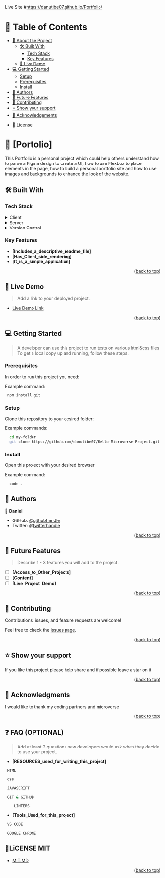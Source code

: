 <a name="readme-top"></a>

Live Site #https://danutibe07.github.io/Portfolio/

<!--
HOW TO USE:
This is an example of how you may give instructions on setting up your project locally.

Modify this file to match your project and remove sections that don't apply.

REQUIRED SECTIONS:
- Table of Contents
- About the Project
  - Built With
  - Live Demo #https://danutibe07.github.io/Portfolio/
- Getting Started
- Authors
- Future Features
- Contributing
- Show your support
- Acknowledgements
- License

OPTIONAL SECTIONS:
- FAQ

After you're finished please remove all the comments and instructions!
-->
</div>

<!-- TABLE OF CONTENTS -->

# 📗 Table of Contents

- [📖 About the Project](#about-project)
  - [🛠 Built With](#built-with)
    - [Tech Stack](#tech-stack)
    - [Key Features](#key-features)
  - [🚀 Live Demo](#live-demo)
- [💻 Getting Started](#getting-started)
  - [Setup](#setup)
  - [Prerequisites](#prerequisites)
  - [Install](#install)
  <!-- - [Usage](#usage)
  - [Run tests](#run-tests)
  - [Deployment](#triangular_flag_on_post-deployment) -->
- [👥 Authors](#authors)
- [🔭 Future Features](#future-features)
- [🤝 Contributing](#contributing)
- [⭐️ Show your support](#support)
- [🙏 Acknowledgements](#acknowledgements)
<!-- - [❓ FAQ (OPTIONAL)](#faq) -->
- [📝 License](#license)

<!-- PROJECT DESCRIPTION -->

# 📖 [Portolio] <a name="about-project"></a>

This Portfolio is a personal project which could help others understand how to parse a Figma design to create a UI, how to use Flexbox to place elements in the page, how to build a personal portfolio site and how to use images and backgrounds to enhance the look of the website.

## 🛠 Built With <a name="built-with"></a>

### Tech Stack <a name="tech-stack"></a>
<!-- 
> Describe the tech stack and include only the relevant sections that apply to your project. -->

<details>
  <summary>Client</summary>
  <ul>
    <li><a href="https://github.com/microverseinc/curriculum-html-css/blob/main/html5.md/">HTML & CSS</a></li>
  </ul>
</details>

<details>
  <summary>Server</summary>
  <ul>
    <li><a href="https://github.com/microverseinc/curriculum-transversal-skills/blob/main/clean-code/linters.md">Linter.yml</a></li>
  </ul>
</details>
<details>
  <summary>Version Control </summary>
  <ul>
    <li><a href="https://github.com/microverseinc/curriculum-transversal-skills/blob/main/git-github/git_github_basics.md">Git & Github</a></li>
  </ul>
</details> 
<!-- Features -->

### Key Features <a name="key-features"></a>

<!-- > Describe between 1-3 key features of the application. -->

- **[Includes_a_descriptive_readme_file]**
- **[Has_Client_side_rendering]**
- **[It_is_a_simple_application]**

<p align="right">(<a href="#readme-top">back to top</a>)</p>

<!-- LIVE DEMO -->

## 🚀 Live Demo <a name="live-demo" ></a>

> Add a link to your deployed project.

- [Live Demo Link](https://danutibe07.github.io/Portfolio/)

<p align="right">(<a href="#readme-top">back to top</a>)</p>

<!-- GETTING STARTED -->

## 💻 Getting Started <a name="getting-started"></a>

> A developer can use this project to run tests on various html&css files
To get a local copy up and running, follow these steps.

### Prerequisites

In order to run this project you need:


Example command:

```sh
 npm install git
```


### Setup

Clone this repository to your desired folder:


Example commands:

```sh
  cd my-folder
  git clone https://github.com/danutibe07/Hello-Microverse-Project.git
```

### Install

Open this project with your desired browser


Example command:

```sh
  code .
```
<!-- AUTHORS -->

## 👥 Authors <a name="authors"></a>

👤 **Daniel**

- GitHub: [@githubhandle](https://github.com/danutibe07)
- Twitter: [@twitterhandle](https://twitter.com/Danielutibe07?t=2kvKPTZQ7IGCw2FugE9xCQ&s=09)

<p align="right">(<a href="#readme-top">back to top</a>)</p>

<!-- FUTURE FEATURES -->

## 🔭 Future Features <a name="future-features"></a>

> Describe 1 - 3 features you will add to the project.

- [ ] **[Access_to_Other_Projects]**
- [ ] **[Content]**
- [ ] **[Live_Project_Demo]**

<p align="right">(<a href="#readme-top">back to top</a>)</p>

<!-- CONTRIBUTING -->

## 🤝 Contributing <a name="contributing"></a>

Contributions, issues, and feature requests are welcome!

Feel free to check the [issues page](../../issues/).

<p align="right">(<a href="#readme-top">back to top</a>)</p>

<!-- SUPPORT -->

## ⭐️ Show your support <a name="support"></a>

<!-- > Write a message to encourage readers to support your project -->

If you like this project please help share and if possible leave a star on it

<p align="right">(<a href="#readme-top">back to top</a>)</p>

<!-- ACKNOWLEDGEMENTS -->

## 🙏 Acknowledgments <a name="acknowledgements"></a>

<!-- > Give credit to everyone who inspired your codebase. -->

I would like to thank my coding partners and microverse

<p align="right">(<a href="#readme-top">back to top</a>)</p>

<!-- FAQ (optional) -->

## ❓ FAQ (OPTIONAL) <a name="faq"></a>
> Add at least 2 questions new developers would ask when they decide to use your project.
- **[RESOURCES_used_for_writing_this_project]**
```sh
 HTML
```
```sh
 CSS
```
```sh
 JAVASCRIPT
```
```sh
 GIT & GITHUB
```
```sh
    LINTERS
```
- **[Tools_Used_for_this_project]**
```sh
 VS CODE
```
```sh
 GOOGLE CHROME
```

<!--MIT-SECTION -->

## 📝LiCENSE MIT <a name="mit" ></a>
- [MIT.MD](./LICENSE)

<p align="right">(<a href="#readme-top">back to top</a>)</p>